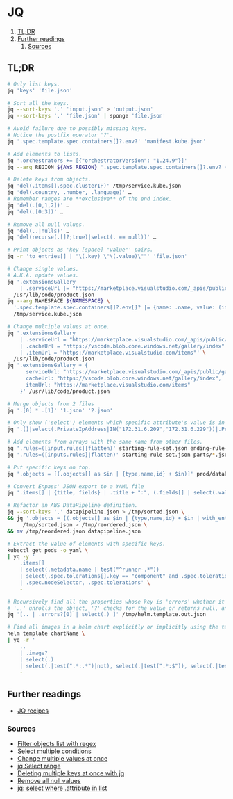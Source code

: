 # JQ

1. [TL;DR](#tldr)
1. [Further readings](#further-readings)
   1. [Sources](#sources)

## TL;DR

```sh
# Only list keys.
jq 'keys' 'file.json'

# Sort all the keys.
jq --sort-keys '.' 'input.json' > 'output.json'
jq --sort-keys '.' 'file.json' | sponge 'file.json'

# Avoid failure due to possibly missing keys.
# Notice the postfix operator '?'.
jq '.spec.template.spec.containers[]?.env?' 'manifest.kube.json'

# Add elements to lists.
jq '.orchestrators += [{"orchestratorVersion": "1.24.9"}]'
jq --arg REGION ${AWS_REGION} '.spec.template.spec.containers[]?.env? += [{name: "AWS_REGION", value: $REGION}]' /tmp/service.kube.json

# Delete keys from objects.
jq 'del(.items[].spec.clusterIP)' /tmp/service.kube.json
jq 'del(.country, .number, .language)' …
# Remember ranges are **exclusive** of the end index.
jq 'del(.[0,1,2])' …
jq 'del(.[0:3])' …

# Remove all null values.
jq 'del(..|nulls)' …
jq 'del(recurse(.[]?;true)|select(. == null))' …

# Print objects as 'key [space] "value"' pairs.
jq -r 'to_entries[] | "\(.key) \"\(.value)\""' 'file.json'

# Change single values.
# A.K.A. update values.
jq '.extensionsGallery
    | .serviceUrl |= "https://marketplace.visualstudio.com/_apis/public/gallery"' \
  /usr/lib/code/product.json
jq --arg NAMESPACE ${NAMESPACE} \
  '.spec.template.spec.containers[]?.env[]? |= {name: .name, value: (if .name == "KUBERNETES_NAMESPACE" then $NAMESPACE else .value end)}' \
  /tmp/service.kube.json

# Change multiple values at once.
jq '.extensionsGallery
    | .serviceUrl = "https://marketplace.visualstudio.com/_apis/public/gallery"
    | .cacheUrl = "https://vscode.blob.core.windows.net/gallery/index"
    | .itemUrl = "https://marketplace.visualstudio.com/items"' \
  /usr/lib/code/product.json
jq '.extensionsGallery + {
      serviceUrl: "https://marketplace.visualstudio.com/_apis/public/gallery",
      cacheUrl: "https://vscode.blob.core.windows.net/gallery/index",
      itemUrl: "https://marketplace.visualstudio.com/items"
    }' /usr/lib/code/product.json

# Merge objects from 2 files
jq '.[0] * .[1]' '1.json' '2.json'

# Only show ('select') elements which specific attribute's value is in a list.
jq '.[]|select(.PrivateIpAddress|IN("172.31.6.209","172.31.6.229"))|.PrivateDnsName'

# Add elements from arrays with the same name from other files.
jq '.rules=([input.rules]|flatten)' starting-rule-set.json ending-rule-set.json
jq '.rules=([inputs.rules]|flatten)' starting-rule-set.json parts/*.json

# Put specific keys on top.
jq '.objects = [(.objects[] as $in | {type,name,id} + $in)]' prod/dataPipeline_deviceLocationConversion_prod.json

# Convert Enpass' JSON export to a YAML file
jq '.items[] | {title, fields} | .title + ":", (.fields[] | select(.value != "") | "  " + .label + ": " + .value)' test.json -cr

# Refactor an AWS DataPipeline definition.
jq --sort-keys '.' datapipeline.json > /tmp/sorted.json \
&& jq '.objects = [(.objects[] as $in | {type,name,id} + $in | with_entries(select(.value != null)))]' \
     /tmp/sorted.json > /tmp/reordered.json \
&& mv /tmp/reordered.json datapipeline.json

# Extract the value of elements with specific keys.
kubectl get pods -o yaml \
| yq -y '
    .items[]
    | select(.metadata.name | test("^runner-.*"))
    | select(.spec.tolerations[].key == "component" and .spec.tolerations[].value == "big-runner")
    | .spec.nodeSelector, .spec.tolerations' \
    -

# Recursively find all the properties whose key is 'errors' whether it exists or not.
# '..' unrolls the object, '?' checks for the value or returns null, and 'select(.)' is like a filter on truthy values.
jq '[.. | .errors?[0] | select(.) ]' /tmp/helm.template.out.json

# Find all images in a helm chart explicitly or implicitly using the tag 'latest'.
helm template chartName \
| yq -r '
    ..
    | .image?
    | select(.)
    | select(.|test(".*:.*")|not), select(.|test(".*:$")), select(.|test(".*:latest"))' \
    -
```

## Further readings

- [JQ recipes]

[jq recipes]: https://remysharp.com/drafts/jq-recipes

### Sources

- [Filter objects list with regex]
- [Select multiple conditions]
- [Change multiple values at once]
- [jq Select range]
- [Deleting multiple keys at once with jq]
- [Remove all null values]
- [jq: select where .attribute in list]

<!--
  References
  -->

<!-- In-article sections -->
<!-- Others -->
[change multiple values at once]: https://stackoverflow.com/questions/47355901/jq-change-multiple-values#47357956
[deleting multiple keys at once with jq]: https://stackoverflow.com/questions/36227245/deleting-multiple-keys-at-once-with-jq
[filter objects list with regex]: https://til.hashrocket.com/posts/uv0bjiokwk-use-jq-to-filter-objects-list-with-regex
[jq select range]: https://stackoverflow.com/questions/45548604/jq-select-range
[jq: select where .attribute in list]: https://stackoverflow.com/questions/50750688/jq-select-where-attribute-in-list
[remove all null values]: https://stackoverflow.com/questions/39500608/remove-all-null-values
[select multiple conditions]: https://stackoverflow.com/questions/33057420/jq-select-multiple-conditions#33059058
